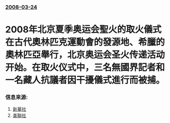 ### [2008-03-24](/news/2008/03/24/index.md)

##### 
# 2008年北京夏季奥运会聖火的取火儀式在古代奧林匹克運動會的發源地、希臘的奧林匹亞舉行，北京奥运会圣火传递活动开始。在取火仪式中，三名無國界記者和一名藏人抗議者因干擾儀式進行而被捕。




### 信息来源:

1. [新華社](http://news.xinhuanet.com/english/2008-03/24/content_7850206.htm)
2. [美聯社](https://web.archive.org/web/20080419145310/http://ap.google.com/article/ALeqM5ghZ9ci28WTTMmDPvccRLc0MGpERQD8VJSVBO0)
